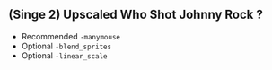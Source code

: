 ## (Singe 2) Upscaled Who Shot Johnny Rock ?

* Recommended `-manymouse`
* Optional `-blend_sprites`
* Optional `-linear_scale`

